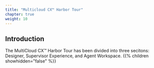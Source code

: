 ```yaml
---
title: "Multicloud CX™ Harbor Tour"
chapter: true
weight: 10
---
```


## Introduction

The MultiCloud CX™ Harbor Tour has been divided into three secitons: Designer, Supervisor Experience, and Agent Workspace. 
{{% children showhidden="false" %}}
